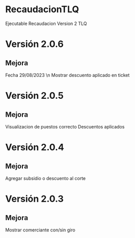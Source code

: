 # RecaudacionTLQ
Ejecutable Recaudacion Version 2 TLQ

# Versión 2.0.6

## Mejora 
Fecha 29/08/2023 \n
Mostrar descuento aplicado en ticket


# Versión 2.0.5

## Mejora 
Visualizacion de puestos correcto
Descuentos aplicados

# Versión 2.0.4

## Mejora 
Agregar subsidio o descuento al corte

# Versión 2.0.3

## Mejora 
Mostrar comerciante con/sin giro
